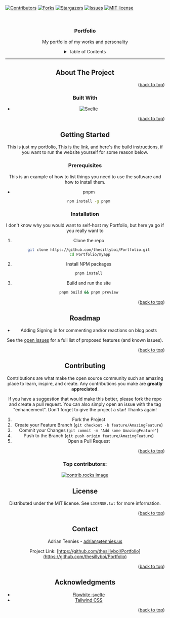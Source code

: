 <a name="readme-top"></a>
<!-- Improved compatibility of back to top link: See: https://github.com/othneildrew/Best-README-Template/pull/73 -->

<!--
*** Thanks for checking out the Best-README-Template. If you have a suggestion
*** that would make this better, please fork the repo and create a pull request
*** or simply open an issue with the tag "enhancement".
*** Don't forget to give the project a star!
*** Thanks again! Now go create something AMAZING! :D
-->

<!-- PROJECT SHIELDS -->

<!--
*** I'm using markdown "reference style" links for readability.
*** Reference links are enclosed in brackets [ ] instead of parentheses ( ).
*** See the bottom of this document for the declaration of the reference variables
*** for contributors-url, forks-url, etc. This is an optional, concise syntax you may use.
*** https://www.markdownguide.org/basic-syntax/#reference-style-links
-->

[![Contributors][contributors-shield]][contributors-url]
[![Forks][forks-shield]][forks-url]
[![Stargazers][stars-shield]][stars-url]
[![Issues][issues-shield]][issues-url]
[![MIT license][license-shield]][license-url]

<!-- [![LinkedIn][linkedin-shield]][linkedin-url] -->

<!-- PROJECT LOGO -->
<br />
<div align="center">
  <a href="https://github.com/thesillyboi/Portfolio">
    <!-- <img src="images/logo.png" alt="Logo" width="80" height="80"> -->
  </a>

<h3 align="center">Portfolio</h3>

<p align="center">
    My portfolio of my works and personality
    <br />

<!-- TABLE OF CONTENTS -->

<details>
  <summary>Table of Contents</summary>
  <ol>
    <li>
      <a href="#about-the-project">About The Project</a>
      <ul>
        <li><a href="#built-with">Built With</a></li>
      </ul>
    </li>
    <li>
      <a href="#getting-started">Getting Started</a>
      <ul>
        <li><a href="#prerequisites">Prerequisites</a></li>
        <li><a href="#installation">Installation</a></li>
      </ul>
    </li>
    <li><a href="#roadmap">Roadmap</a></li>
    <li><a href="#contributing">Contributing</a></li>
    <li><a href="#license">License</a></li>
    <li><a href="#contact">Contact</a></li>
    <li><a href="#acknowledgments">Acknowledgments</a></li>
  </ol>
</details>

---



<!-- ABOUT THE PROJECT -->

## About The Project
<!-- 
Here's a blank template to get started. To avoid retyping too much info, do a search and replace with your text editor for the following: `thesillyboi`, `Portfolio`, `twitter_handle`, `email_client`, ``, `Portfolio`, `My portfolio of my work\`, `MIT license` -->

<p align="right">(<a href="#readme-top">back to top</a>)</p>

### Built With

<!-- 
* [![Next][Next.js]][Next-url]
* [![React][React.js]][React-url]
* [![Vue][Vue.js]][Vue-url]
* [![Angular][Angular.io]][Angular-url] -->

* [![Svelte][Svelte.dev]][Svelte-url]

<!-- * [![Laravel][Laravel.com]][Laravel-url]
* [![Bootstrap][Bootstrap.com]][Bootstrap-url]
* [![JQuery][JQuery.com]][JQuery-url] -->

<p align="right">(<a href="#readme-top">back to top</a>)</p>

<!-- GETTING STARTED -->

## Getting Started

This is just my portfolio, [This is the link](https://adriantennies.vercel.app), and here's the build instructions, if you want to run the website yourself for some reason below.

### Prerequisites

This is an example of how to list things you need to use the software and how to install them.

* pnpm

  ```sh
  npm install -g pnpm
  ```

### Installation
  I don't know why you would want to self-host my Portfolio, but here ya go if you really want to
1. Clone the repo
   ```sh
   git clone https://github.com/thesillyboi/Portfolio.git
    cd Portfolio/myapp
    ```

2. Install NPM packages

   ```sh
   pnpm install
   ```

3. Build and run the site

   ```sh
   pnpm build && pnpm preview
   ```


<p align="right">(<a href="#readme-top">back to top</a>)</p>


<!-- ROADMAP -->

## Roadmap

- Adding Signing in for commenting and/or reactions on blog posts


See the [open issues](https://github.com/thesillyboi/Portfolio/issues) for a full list of proposed features (and known issues).

<p align="right">(<a href="#readme-top">back to top</a>)</p>

<!-- CONTRIBUTING -->

## Contributing

Contributions are what make the open source community such an amazing place to learn, inspire, and create. Any contributions you make are **greatly appreciated**.

If you have a suggestion that would make this better, please fork the repo and create a pull request. You can also simply open an issue with the tag "enhancement".
Don't forget to give the project a star! Thanks again!

1. Fork the Project
2. Create your Feature Branch (`git checkout -b feature/AmazingFeature`)
3. Commit your Changes (`git commit -m 'Add some AmazingFeature'`)
4. Push to the Branch (`git push origin feature/AmazingFeature`)
5. Open a Pull Request

<p align="right">(<a href="#readme-top">back to top</a>)</p>

### Top contributors:

<a href="https://github.com/thesillyboi/Portfolio/graphs/contributors">
  <img src="https://contrib.rocks/image?repo=thesillyboi/Portfolio" alt="contrib.rocks image" />
</a>

<!-- LICENSE -->

## License

Distributed under the MIT license. See `LICENSE.txt` for more information.

<p align="right">(<a href="#readme-top">back to top</a>)</p>

<!-- CONTACT -->

## Contact

Adrian Tennies <!-- [@twitter_handle](https://twitter.com/twitter_handle) --> - adrian@tennies.us

Project Link: [https://github.com/thesillyboi/Portfolio](https://github.com/thesillyboi/Portfolio)

<p align="right">(<a href="#readme-top">back to top</a>)</p>

<!-- ACKNOWLEDGMENTS -->

## Acknowledgments

* [Flowbite-svelte](https://flowbite-svelte.com/)
* [Tailwind CSS](https://tailwindcss.com/)

<p align="right">(<a href="#readme-top">back to top</a>)</p>

<!-- MARKDOWN LINKS & IMAGES -->

<!-- https://www.markdownguide.org/basic-syntax/#reference-style-links -->

[contributors-shield]: https://img.shields.io/github/contributors/thesillyboi/Portfolio.svg?style=for-the-badge
[contributors-url]: https://github.com/thesillyboi/Portfolio/graphs/contributors
[forks-shield]: https://img.shields.io/github/forks/thesillyboi/Portfolio.svg?style=for-the-badge
[forks-url]: https://github.com/thesillyboi/Portfolio/network/members
[stars-shield]: https://img.shields.io/github/stars/thesillyboi/Portfolio.svg?style=for-the-badge
[stars-url]: https://github.com/thesillyboi/Portfolio/stargazers
[issues-shield]: https://img.shields.io/github/issues/thesillyboi/Portfolio.svg?style=for-the-badge
[issues-url]: https://github.com/thesillyboi/Portfolio/issues
[license-shield]: https://img.shields.io/github/license/thesillyboi/Portfolio.svg?style=for-the-badge
[license-url]: https://github.com/thesillyboi/Portfolio/blob/master/LICENSE.txt
[linkedin-shield]: https://img.shields.io/badge/-LinkedIn-black.svg?style=for-the-badge&logo=linkedin&colorB=555logo
[Svelte.dev]: https://img.shields.io/badge/Svelte-4A4A55?style=for-the-badge&logo=svelte&logoColor=FF3E00
[Svelte-url]: https://svelte.dev/
